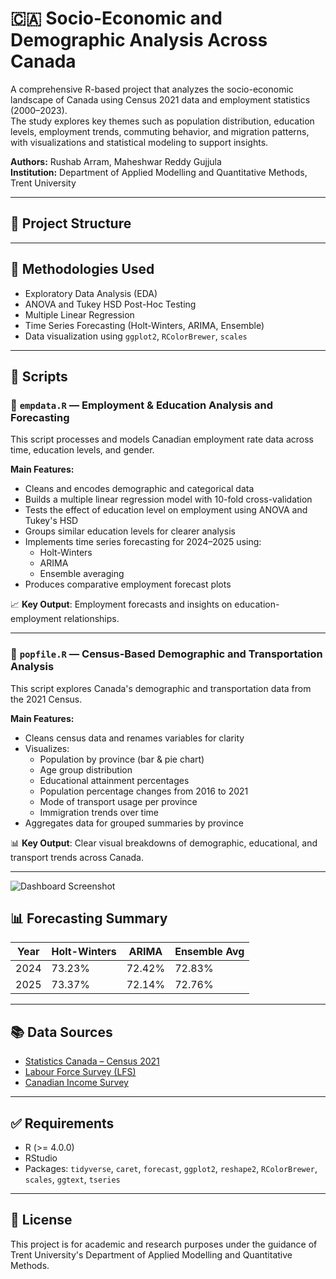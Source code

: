 # 🇨🇦 Socio-Economic and Demographic Analysis Across Canada

A comprehensive R-based project that analyzes the socio-economic landscape of Canada using Census 2021 data and employment statistics (2000–2023).  
The study explores key themes such as population distribution, education levels, employment trends, commuting behavior, and migration patterns, with visualizations and statistical modeling to support insights.

**Authors:** Rushab Arram, Maheshwar Reddy Gujjula  
**Institution:** Department of Applied Modelling and Quantitative Methods, Trent University  

---

## 📁 Project Structure


---

## 🔬 Methodologies Used

- Exploratory Data Analysis (EDA)
- ANOVA and Tukey HSD Post-Hoc Testing
- Multiple Linear Regression
- Time Series Forecasting (Holt-Winters, ARIMA, Ensemble)
- Data visualization using `ggplot2`, `RColorBrewer`, `scales`

---

## 📜 Scripts

### 🔹 `empdata.R` — Employment & Education Analysis and Forecasting

This script processes and models Canadian employment rate data across time, education levels, and gender.

**Main Features:**
- Cleans and encodes demographic and categorical data
- Builds a multiple linear regression model with 10-fold cross-validation
- Tests the effect of education level on employment using ANOVA and Tukey's HSD
- Groups similar education levels for clearer analysis
- Implements time series forecasting for 2024–2025 using:
  - Holt-Winters
  - ARIMA
  - Ensemble averaging
- Produces comparative employment forecast plots

📈 **Key Output**: Employment forecasts and insights on education-employment relationships.

---

### 🔹 `popfile.R` — Census-Based Demographic and Transportation Analysis

This script explores Canada's demographic and transportation data from the 2021 Census.

**Main Features:**
- Cleans census data and renames variables for clarity
- Visualizes:
  - Population by province (bar & pie chart)
  - Age group distribution
  - Educational attainment percentages
  - Population percentage changes from 2016 to 2021
  - Mode of transport usage per province
  - Immigration trends over time
- Aggregates data for grouped summaries by province

📊 **Key Output**: Clear visual breakdowns of demographic, educational, and transport trends across Canada.

---

![Dashboard Screenshot](assets/v1234.png)

## 📊 Forecasting Summary

| Year | Holt-Winters | ARIMA | Ensemble Avg |
|------|--------------|--------|--------------|
| 2024 | 73.23%       | 72.42% | 72.83%       |
| 2025 | 73.37%       | 72.14% | 72.76%       |

---

## 📚 Data Sources

- [Statistics Canada – Census 2021](https://www12.statcan.gc.ca/census-recensement/2021/)
- [Labour Force Survey (LFS)](https://www150.statcan.gc.ca/n1/en/subjects/labour/)
- [Canadian Income Survey](https://www150.statcan.gc.ca/n1/daily-quotidien/240426/dq240426a-eng.htm)

---

## ✅ Requirements

- R (>= 4.0.0)
- RStudio
- Packages: `tidyverse`, `caret`, `forecast`, `ggplot2`, `reshape2`, `RColorBrewer`, `scales`, `ggtext`, `tseries`

---

## 📄 License

This project is for academic and research purposes under the guidance of Trent University's Department of Applied Modelling and Quantitative Methods.

